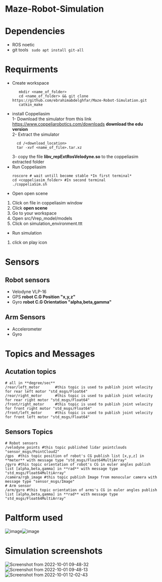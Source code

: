 # Maze-Robot-Simulation
# Dependencies 
 * ROS noetic
 * git tools
 ``` sudo apt install git-all```
# Requirments
  * Create workspace <br>
    ```
       mkdir <name_of_folder>
       cd <name_of_folder> && git clone https://github.com/ebrahimabdelghfar/Maze-Robot-Simulation.git
       catkin_make
    ```
  * install Coppeliasim </br>
    1- Download the simulator from this link https://www.coppeliarobotics.com/downloads **download the edu version** </br>
    2- Extract the simulator </br>
     ```
       cd /<download_location> 
       tar -xvf <name_of_file>.tar.xz
     ```
     3- copy the file **libv_repExtRosVelodyne.so** to the coppeliasim extracted folder </br>
   * Run Coppeliasim
     ```
     roscore # wait untill become stable *In first terminal*
     cd <coppeliasim_folder> #In second terminal
     ./coppeliaSim.sh
     ``` 
   * Open open scene
   1. Click on file in coppeliasim window
   2. Click **open scene**
   3. Go to your workspace
   4. Open src/Vrep_model/models
   5. Click on simulation_environment.ttt
   * Run simulation
   1. click on play icon
  # Sensors
   ## Robot sensors
   * Velodyne VLP-16  
   * GPS **robot C.G Position "x,y,z"** 
   * Gyro **robot C.G Orientation "alpha,beta,gamma"**  
   ## Arm Sensors
   * Accelerometer 
   * Gyro
  # Topics and Messages
  ## Acutation topics
  ```
  # all in **degree/sec**
  /rear/left_motor       #this topic is used to publish joint velocity for rear left motor "std_msgs/Float64" 
  /rear/right_motor      #this topic is used to publish joint velocity for rear right motor "std_msgs/Float64"
  /front/right_motor     #this topic is used to publish joint velocity for front right motor "std_msgs/Float64"
  /front/left_motor      #this topic is used to publish joint velocity for front left motor "std_msgs/Float64"
  ```
  ## Sensors Topics
  ```
  # Robot sensors 
  /velodyne_points #this topic published lidar pointclouds "sensor_msgs/PointCloud2"
  /gps  #this topic position of robot's CG publish list [x,y,z] in **meter** with message type "std_msgs/Float64MultiArray"
  /gyro #this topic orientation of robot's CG in euler angles publish list [alpha,beta,gamma] in **rad** with message type "std_msgs/Float64MultiArray" 
  /camera/rgb_image #this topic publish Image from monocular camera with message type "sensor_msgs/Image"
  # Arm sensor 
  /arm/gyro #this topic orientation of arms's CG in euler angles publish list [alpha,beta,gamma] in **rad** with message type "std_msgs/Float64MultiArray" 
  ```
  # Paltform used
  ![image](https://user-images.githubusercontent.com/81301684/193398603-c2f7f773-95bc-49f3-a321-3390dd1755c1.png)![image](https://user-images.githubusercontent.com/81301684/193398736-8fa86e1d-3fd1-4f9d-97d8-942e489f7c8c.png) 
  # Simulation screenshots
  ![Screenshot from 2022-10-01 09-48-32](https://user-images.githubusercontent.com/81301684/193399863-19ef6df9-b6a0-4ac1-9cd4-5b4a87091802.png)
![Screenshot from 2022-10-01 09-48-13](https://user-images.githubusercontent.com/81301684/193399868-14c288dd-bdd6-4931-b612-97c53775ecc3.png)
![Screenshot from 2022-10-01 12-02-43](https://user-images.githubusercontent.com/81301684/193404090-0d2ae2e7-89fd-44c2-9551-ba8e58cd4a88.png)

